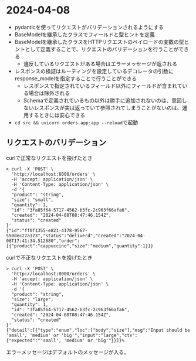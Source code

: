 # 2024-04-08

* pydanticを使ってリクエストがバリデーションされるようにする
* BaseModelを継承したクラスでフィールドと型ヒントを定義
* BaseModelを継承したクラスをHTTPリクエストのペイロードの変数の型ヒントとして定義することで、リクエストのバリデーションを行うことができる
  * 違反しているリクエストがある場合はエラーメッセージが返される
* レスポンスの検証はルーティングを設定しているデコレータの引数にresponse_modelを指定することで行うことができる
  * レスポンスで指定されているフィールド以外にフィールドが含まれている場合は除外される
  * Schemaで定義されているもの以外は勝手に追加されないのは、意図しないレスポンスが実は返っていて参照されてしまうことがないのは、運用するときには安心できる
* `cd src && uvicorn orders.app:app --reload`で起動

## リクエストのバリデーション

curlで正常なリクエストを投げたとき

```
> curl -X 'POST' \
  'http://localhost:8000/orders' \
  -H 'accept: application/json' \
  -H 'Content-Type: application/json' \
  -d '{
  "product": "string",
  "size": "small",
  "quantity": 1,
  "id": "3fa85f64-5717-4562-b3fc-2c963f66afa6",
  "created": "2024-04-08T08:47:46.154Z",
  "status": "created"
}'
{"id":"ff0f1355-e821-4178-9567-550dec27a373","status":"deliverd","created":"2024-04-08T17:41:34.512680","order":[{"product":"cappuccino","size":"medium","quantity":1}]}
```

curlで不正なリクエストを投げたとき

```
> curl -X 'POST' \
  'http://localhost:8000/orders' \
  -H 'accept: application/json' \
  -H 'Content-Type: application/json' \
  -d '{
  "product": "string",
  "size": "large",
  "quantity": 1,
  "id": "3fa85f64-5717-4562-b3fc-2c963f66afa6",
  "created": "2024-04-08T08:47:46.154Z",
  "status": "created"
}'
{"detail":[{"type":"enum","loc":["body","size"],"msg":"Input should be 'small', 'medium' or 'big'","input":"large","ctx":{"expected":"'small', 'medium' or 'big'"}}]}%
```

エラーメッセージはデフォルトのメッセージが入る。